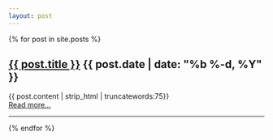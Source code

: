 ```yaml
---
layout: post
---
```


{% for post in site.posts %}

<h2>
<a class="post-link" href="{{ post.url | prepend: site.baseurl }}">{{ post.title }}</a>
<span class="post-meta">{{ post.date | date: "%b %-d, %Y" }}</span>
</h2>

{{ post.content | strip_html | truncatewords:75}}<br/>
<a href="{{ post.url }}">Read more...</a><br/>
<hr/>
{% endfor %}